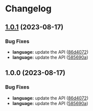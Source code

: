# Changelog

## [1.0.1](https://github.com/googleapis/google-api-nodejs-client/compare/language-v1.0.0...language-v1.0.1) (2023-08-17)


### Bug Fixes

* **language:** update the API ([86d4072](https://github.com/googleapis/google-api-nodejs-client/commit/86d4072801d2f4feb3534bc3c506ef779a967d22))
* **language:** update the API ([585690a](https://github.com/googleapis/google-api-nodejs-client/commit/585690a03375763f2f3f69d1b89525be79d926c3))

## 1.0.0 (2023-08-17)


### Bug Fixes

* **language:** update the API ([86d4072](https://github.com/googleapis/google-api-nodejs-client/commit/86d4072801d2f4feb3534bc3c506ef779a967d22))
* **language:** update the API ([585690a](https://github.com/googleapis/google-api-nodejs-client/commit/585690a03375763f2f3f69d1b89525be79d926c3))
